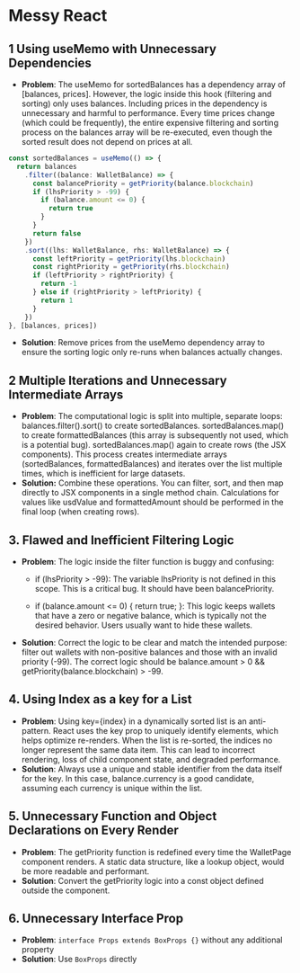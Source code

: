 <!-- @format -->

# Messy React

## 1 Using useMemo with Unnecessary Dependencies

- **Problem**: The useMemo for sortedBalances has a dependency array of [balances, prices]. However, the logic inside this hook (filtering and sorting) only uses balances. Including prices in the dependency is unnecessary and harmful to performance. Every time prices change (which could be frequently), the entire expensive filtering and sorting process on the balances array will be re-executed, even though the sorted result does not depend on prices at all.

```typescript
const sortedBalances = useMemo(() => {
  return balances
    .filter((balance: WalletBalance) => {
      const balancePriority = getPriority(balance.blockchain)
      if (lhsPriority > -99) {
        if (balance.amount <= 0) {
          return true
        }
      }
      return false
    })
    .sort((lhs: WalletBalance, rhs: WalletBalance) => {
      const leftPriority = getPriority(lhs.blockchain)
      const rightPriority = getPriority(rhs.blockchain)
      if (leftPriority > rightPriority) {
        return -1
      } else if (rightPriority > leftPriority) {
        return 1
      }
    })
}, [balances, prices])
```

- **Solution**: Remove prices from the useMemo dependency array to ensure the sorting logic only re-runs when balances actually changes.

## 2 Multiple Iterations and Unnecessary Intermediate Arrays

- **Problem**: The computational logic is split into multiple, separate loops:
  balances.filter().sort() to create sortedBalances.
  sortedBalances.map() to create formattedBalances (this array is subsequently not used, which is a potential bug).
  sortedBalances.map() again to create rows (the JSX components). This process creates intermediate arrays (sortedBalances, formattedBalances) and iterates over the list multiple times, which is inefficient for large datasets.
- **Solution:** Combine these operations. You can filter, sort, and then map directly to JSX components in a single method chain. Calculations for values like usdValue and formattedAmount should be performed in the final loop (when creating rows).

## 3. Flawed and Inefficient Filtering Logic

- **Problem**: The logic inside the filter function is buggy and confusing:

  - if (lhsPriority > -99): The variable lhsPriority is not defined in this scope. This is a critical bug. It should have been balancePriority.

  - if (balance.amount <= 0) { return true; }: This logic keeps wallets that have a zero or negative balance, which is typically not the desired behavior. Users usually want to hide these wallets.

- **Solution**: Correct the logic to be clear and match the intended purpose: filter out wallets with non-positive balances and those with an invalid priority (-99). The correct logic should be balance.amount > 0 && getPriority(balance.blockchain) > -99.

## 4. Using Index as a key for a List

- **Problem**: Using key={index} in a dynamically sorted list is an anti-pattern. React uses the key prop to uniquely identify elements, which helps optimize re-renders. When the list is re-sorted, the indices no longer represent the same data item. This can lead to incorrect rendering, loss of child component state, and degraded performance.
- **Solution**: Always use a unique and stable identifier from the data itself for the key. In this case, balance.currency is a good candidate, assuming each currency is unique within the list.

## 5. Unnecessary Function and Object Declarations on Every Render

- **Problem**: The getPriority function is redefined every time the WalletPage component renders. A static data structure, like a lookup object, would be more readable and performant.
- **Solution**: Convert the getPriority logic into a const object defined outside the component.

## 6. Unnecessary Interface Prop

- **Problem**: `interface Props extends BoxProps {}` without any additional property
- **Solution**: Use `BoxProps` directly
